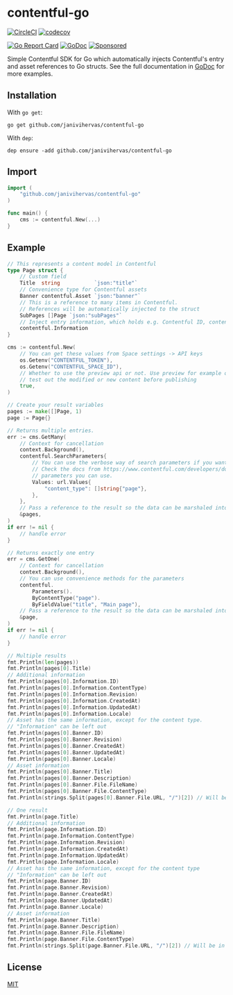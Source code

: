 # contentful-go

[![CircleCI](https://circleci.com/gh/janivihervas/contentful-go.svg?style=svg)](https://circleci.com/gh/janivihervas/contentful-go)
[![codecov](https://codecov.io/gh/janivihervas/contentful-go/branch/master/graph/badge.svg)](https://codecov.io/gh/janivihervas/contentful-go)

[![Go Report Card](https://goreportcard.com/badge/github.com/janivihervas/contentful-go)](https://goreportcard.com/report/github.com/janivihervas/contentful-go)
[![GoDoc](https://godoc.org/github.com/janivihervas/contentful-go?status.svg)](https://godoc.org/github.com/janivihervas/contentful-go)
[![Sponsored](https://img.shields.io/badge/chilicorn-sponsored-brightgreen.svg?logo=data%3Aimage%2Fpng%3Bbase64%2CiVBORw0KGgoAAAANSUhEUgAAAA4AAAAPCAMAAADjyg5GAAABqlBMVEUAAAAzmTM3pEn%2FSTGhVSY4ZD43STdOXk5lSGAyhz41iz8xkz2HUCWFFhTFFRUzZDvbIB00Zzoyfj9zlHY0ZzmMfY0ydT0zjj92l3qjeR3dNSkoZp4ykEAzjT8ylUBlgj0yiT0ymECkwKjWqAyjuqcghpUykD%2BUQCKoQyAHb%2BgylkAyl0EynkEzmkA0mUA3mj86oUg7oUo8n0k%2FS%2Bw%2Fo0xBnE5BpU9Br0ZKo1ZLmFZOjEhesGljuzllqW50tH14aS14qm17mX9%2Bx4GAgUCEx02JySqOvpSXvI%2BYvp2orqmpzeGrQh%2Bsr6yssa2ttK6v0bKxMBy01bm4zLu5yry7yb29x77BzMPCxsLEzMXFxsXGx8fI3PLJ08vKysrKy8rL2s3MzczOH8LR0dHW19bX19fZ2dna2trc3Nzd3d3d3t3f39%2FgtZTg4ODi4uLj4%2BPlGxLl5eXm5ubnRzPn5%2Bfo6Ojp6enqfmzq6urr6%2Bvt7e3t7u3uDwvugwbu7u7v6Obv8fDz8%2FP09PT2igP29vb4%2BPj6y376%2Bu%2F7%2Bfv9%2Ff39%2Fv3%2BkAH%2FAwf%2FtwD%2F9wCyh1KfAAAAKXRSTlMABQ4VGykqLjVCTVNgdXuHj5Kaq62vt77ExNPX2%2Bju8vX6%2Bvr7%2FP7%2B%2FiiUMfUAAADTSURBVAjXBcFRTsIwHAfgX%2FtvOyjdYDUsRkFjTIwkPvjiOTyX9%2FAIJt7BF570BopEdHOOstHS%2BX0s439RGwnfuB5gSFOZAgDqjQOBivtGkCc7j%2B2e8XNzefWSu%2BsZUD1QfoTq0y6mZsUSvIkRoGYnHu6Yc63pDCjiSNE2kYLdCUAWVmK4zsxzO%2BQQFxNs5b479NHXopkbWX9U3PAwWAVSY%2FpZf1udQ7rfUpQ1CzurDPpwo16Ff2cMWjuFHX9qCV0Y0Ok4Jvh63IABUNnktl%2B6sgP%2BARIxSrT%2FMhLlAAAAAElFTkSuQmCC)](http://spiceprogram.org/oss-sponsorship)


Simple Contentful SDK for Go which automatically injects Contentful's entry and asset references to Go structs. See the full documentation in [GoDoc](https://godoc.org/github.com/janivihervas/contentful-go) for more examples.

## Installation

With `go get`:
```
go get github.com/janivihervas/contentful-go
```

With `dep`:
```
dep ensure -add github.com/janivihervas/contentful-go
```

## Import

```go
import (
	"github.com/janivihervas/contentful-go"
)

func main() {
	cms := contentful.New(...)
}
```

## Example

```go
// This represents a content model in Contentful
type Page struct {
	// Custom field
	Title  string           `json:"title"`
	// Convenience type for Contentful assets
	Banner contentful.Asset `json:"banner"`
	// This is a reference to many items in Contentful.
	// References will be automatically injected to the struct
	SubPages []Page `json:"subPages"`
	// Inject entry information, which holds e.g. Contentful ID, content type etc
	contentful.Information
}

cms := contentful.New(
	// You can get these values from Space settings -> API keys
	os.Getenv("CONTENTFUL_TOKEN"),
	os.Getenv("CONTENTFUL_SPACE_ID"),
	// Whether to use the preview api or not. Use preview for example on development environment, so you can safely
	// test out the modified or new content before publishing
	true,
)

// Create your result variables
pages := make([]Page, 1)
page := Page{}

// Returns multiple entries.
err := cms.GetMany(
	// Context for cancellation
	context.Background(),
	contentful.SearchParameters{
		// You can use the verbose way of search parameters if you want. See below for convenience functions.
		// Check the docs from https://www.contentful.com/developers/docs/references/content-delivery-api for all the
		// parameters you can use.
		Values: url.Values{
			"content_type": []string{"page"},
		},
	},
	// Pass a reference to the result so the data can be marshaled into it.
	&pages,
)
if err != nil {
	// handle error
}

// Returns exactly one entry
err = cms.GetOne(
	// Context for cancellation
	context.Background(),
	// You can use convenience methods for the parameters
	contentful.
		Parameters().
		ByContentType("page").
		ByFieldValue("title", "Main page"),
	// Pass a reference to the result so the data can be marshaled into it.
	&page,
)
if err != nil {
	// handle error
}

// Multiple results
fmt.Println(len(pages))
fmt.Println(pages[0].Title)
// Additional information
fmt.Println(pages[0].Information.ID)
fmt.Println(pages[0].Information.ContentType)
fmt.Println(pages[0].Information.Revision)
fmt.Println(pages[0].Information.CreatedAt)
fmt.Println(pages[0].Information.UpdatedAt)
fmt.Println(pages[0].Information.Locale)
// Asset has the same information, except for the content type.
// "Information" can be left out
fmt.Println(pages[0].Banner.ID)
fmt.Println(pages[0].Banner.Revision)
fmt.Println(pages[0].Banner.CreatedAt)
fmt.Println(pages[0].Banner.UpdatedAt)
fmt.Println(pages[0].Banner.Locale)
// Asset information
fmt.Println(pages[0].Banner.Title)
fmt.Println(pages[0].Banner.Description)
fmt.Println(pages[0].Banner.File.FileName)
fmt.Println(pages[0].Banner.File.ContentType)
fmt.Println(strings.Split(pages[0].Banner.File.URL, "/")[2]) // Will be in the form of "//images.ctfassets.net/space.id/asset-id/some-id/orange.png"

// One result
fmt.Println(page.Title)
// Additional information
fmt.Println(page.Information.ID)
fmt.Println(page.Information.ContentType)
fmt.Println(page.Information.Revision)
fmt.Println(page.Information.CreatedAt)
fmt.Println(page.Information.UpdatedAt)
fmt.Println(page.Information.Locale)
// Asset has the same information, except for the content type
// "Information" can be left out
fmt.Println(page.Banner.ID)
fmt.Println(page.Banner.Revision)
fmt.Println(page.Banner.CreatedAt)
fmt.Println(page.Banner.UpdatedAt)
fmt.Println(page.Banner.Locale)
// Asset information
fmt.Println(page.Banner.Title)
fmt.Println(page.Banner.Description)
fmt.Println(page.Banner.File.FileName)
fmt.Println(page.Banner.File.ContentType)
fmt.Println(strings.Split(page.Banner.File.URL, "/")[2]) // Will be in the form of "//images.ctfassets.net/space.id/asset-id/some-id/orange.png"
```

## License

[MIT](LICENSE)
